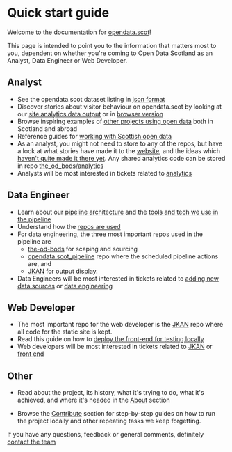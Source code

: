 <style>
.col-md-3 {
    display:none;
}

</style>

# Quick start guide
Welcome to the documentation for [opendata.scot](https://opendata.scot/)!

This page is intended to point you to the information that matters most to you, dependent on whether you're coming to Open Data Scotland as an Analyst, Data Engineer or Web Developer.

## Analyst
- See the opendata.scot dataset listing in [json format](https://opendata.scot/datasets.json)
- Discover stories about visitor behaviour on opendata.scot by looking at our [site analytics data output](https://github.com/OpenDataScotland/opendata.scot_analytics) or in [browser version](https://opendata.scot/siteanalytics/)
- Browse inspiring examples of [other projects using open data](https://opendata.scot/odprojects/) both in Scotland and abroad
- Reference guides for [working with Scottish open data](https://opendata.scot/ukod/)
- As an analyst, you might not need to store to any of the repos, but have a look at what stories have made it to the [website](https://opendata.scot/analytics/), and the ideas which [haven't quite made it there yet](https://github.com/OpenDataScotland/the_od_bods/tree/main/analytics). Any shared analytics code can be stored in repo [the_od_bods/analytics](https://github.com/OpenDataScotland/the_od_bods/tree/main/analytics)
- Analysts will be most interested in tickets related to [analytics](https://github.com/orgs/OpenDataScotland/projects/3/views/1?filterQuery=label%3Aanalytics+)

## Data Engineer
- Learn about our [pipeline architecture](architecture/architecture.md) and the [tools and tech we use in the pipeline](architecture/tools-and-tech.md)
- Understand how the [repos are used](architecture/repositories.md)
- For data engineering, the three most important repos used in the pipeline are 
    - [the-od-bods](https://github.com/OpenDataScotland/the_od_bods) for scaping and sourcing
    - [opendata.scot_pipeline](https://github.com/OpenDataScotland/opendata.scot_pipeline) repo where the scheduled pipeline actions are, and 
    - [JKAN](https://github.com/OpenDataScotland/jkan) for output display.
- Data Engineers will be most interested in tickets related to [adding new data sources](https://github.com/orgs/OpenDataScotland/projects/3/views/1?filterQuery=label%3A%22new+source%22) or [data engineering](https://github.com/orgs/OpenDataScotland/projects/3/views/1?filterQuery=label%3A%22data+engineering%22)

## Web Developer
- The most important repo for the web developer is the [JKAN](https://github.com/OpenDataScotland/jkan) repo where all code for the static site is kept.
- Read this guide on how to [deploy the front-end for testing locally](contribute/how-to-run-frontend-locally.md)
- Web developers will be most interested in tickets related to [JKAN](https://github.com/orgs/OpenDataScotland/projects/3/views/4) or [front end](https://github.com/orgs/OpenDataScotland/projects/3/views/1?filterQuery=label%3A%22front+end%22)



## Other
- Read about the project, its history, what it's trying to do, what it's achieved, and where it's headed in the [About](about/about-the-project.md) section

- Browse the [Contribute](contribute/contribution-guide.md) section for step-by-step guides on how to run the project locally and other repeating tasks we keep forgetting.


If you have any questions, feedback or general comments, definitely [contact the team](about/contact.md)